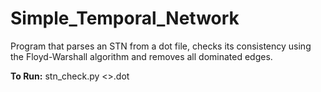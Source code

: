 # Simple_Temporal_Network
Program that parses an STN from a dot file, checks its consistency using the Floyd-Warshall algorithm and removes all dominated edges.

**To Run:** stn_check.py <<dot filename>>.dot
